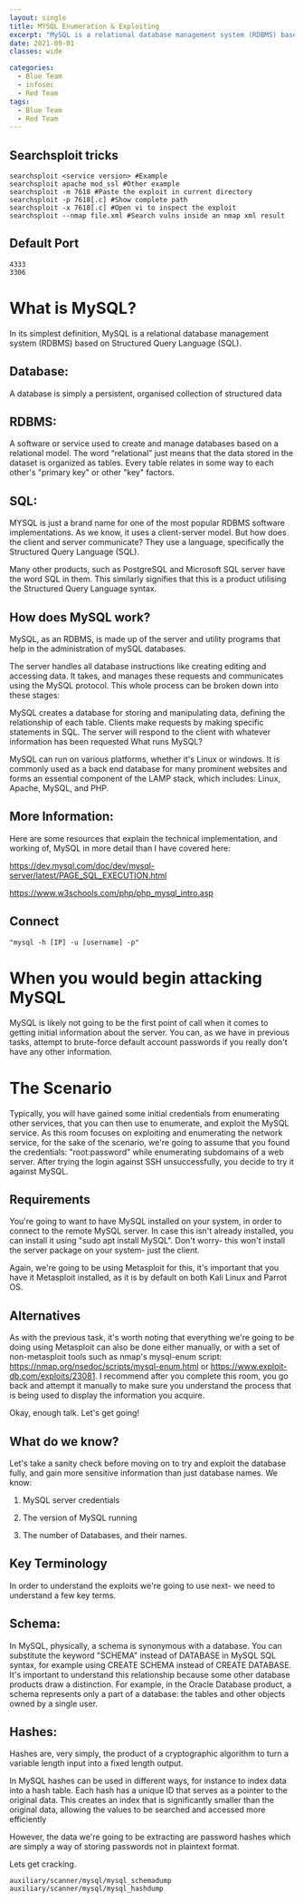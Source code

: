 ```yaml
---
layout: single
title: MYSQL Enumeration & Exploiting
excerpt: "MySQL is a relational database management system (RDBMS) based on Structured Query Language (SQL). Too many acronyms? Lets break it down:"
date: 2021-09-01
classes: wide

categories:
  - Blue Team
  - infosec
  - Red Team
tags:
  - Blue Team
  - Red Team
---
```


## Searchsploit tricks

```
searchsploit <service version> #Example
searchsploit apache mod_ssl #Other example
searchsploit -m 7618 #Paste the exploit in current directory
searchsploit -p 7618[.c] #Show complete path
searchsploit -x 7618[.c] #Open vi to inspect the exploit
searchsploit --nmap file.xml #Search vulns inside an nmap xml result
```


## Default Port

```
4333
3306
```

# What is MySQL?

In its simplest definition, MySQL is a relational database management system (RDBMS) based on Structured Query Language (SQL).

## Database:

A database is simply a persistent, organised collection of structured data

## RDBMS:

A software or service used to create and manage databases based on a relational model. The word “relational” just means that the data stored in the dataset is organized as tables. Every table relates in some way to each other's "primary key" or other "key" factors.

## SQL:

MYSQL is just a brand name for one of the most popular RDBMS software implementations. As we know, it uses a client-server model. But how does the client and server communicate? They use a language, specifically the Structured Query Language (SQL).

Many other products, such as PostgreSQL and Microsoft SQL server have the word SQL in them. This similarly signifies that this is a product utilising the Structured Query Language syntax.

## How does MySQL work?

MySQL, as an RDBMS, is made up of the server and utility programs that help in the administration of mySQL databases.

The server handles all database instructions like creating editing and accessing data. It takes, and manages these requests and communicates using the MySQL protocol. This whole process can be broken down into these stages:

MySQL creates a database for storing and manipulating data, defining the relationship of each table.
Clients make requests by making specific statements in SQL.
The server will respond to the client with whatever information has been requested
What runs MySQL?

MySQL can run on various platforms, whether it's Linux or windows. It is commonly used as a back end database for many prominent websites and forms an essential component of the LAMP stack, which includes: Linux, Apache, MySQL, and PHP.

## More Information:

Here are some resources that explain the technical implementation, and working of, MySQL in more detail than I have covered here:

https://dev.mysql.com/doc/dev/mysql-server/latest/PAGE_SQL_EXECUTION.html 

https://www.w3schools.com/php/php_mysql_intro.asp

## Connect
```
"mysql -h [IP] -u [username] -p"
```


# When you would begin attacking MySQL

MySQL is likely not going to be the first point of call when it comes to getting initial information about the server. You can, as we have in previous tasks, attempt to brute-force default account passwords if you really don't have any other information.

# The Scenario

Typically, you will have gained some initial credentials from enumerating other services, that you can then use to enumerate, and exploit the MySQL service. As this room focuses on exploiting and enumerating the network service, for the sake of the scenario, we're going to assume that you found the credentials: "root:password" while enumerating subdomains of a web server. After trying the login against SSH unsuccessfully, you decide to try it against MySQL.

## Requirements

You're going to want to have MySQL installed on your system, in order to connect to the remote MySQL server. In case this isn't already installed, you can install it using "sudo apt install MySQL". Don't worry- this won't install the server package on your system- just the client.

Again, we're going to be using Metasploit for this, it's important that you have it Metasploit installed, as it is by default on both Kali Linux and Parrot OS.

## Alternatives

As with the previous task, it's worth noting that everything we're going to be doing using Metasploit can also be done either manually, or with a set of non-metasploit tools such as nmap's mysql-enum script: https://nmap.org/nsedoc/scripts/mysql-enum.html or https://www.exploit-db.com/exploits/23081. I recommend after you complete this room, you go back and attempt it manually to make sure you understand the process that is being used to display the information you acquire.

Okay, enough talk. Let's get going!

## What do we know?

Let's take a sanity check before moving on to try and exploit the database fully, and gain more sensitive information than just database names. We know:

1. MySQL server credentials

2. The version of MySQL running

3. The number of Databases, and their names.

## Key Terminology

In order to understand the exploits we're going to use next- we need to understand a few key terms.

## Schema:

In MySQL, physically, a schema is synonymous with a database. You can substitute the keyword "SCHEMA" instead of DATABASE in MySQL SQL syntax, for example using CREATE SCHEMA instead of CREATE DATABASE. It's important to understand this relationship because some other database products draw a distinction. For example, in the Oracle Database product, a schema represents only a part of a database: the tables and other objects owned by a single user.

## Hashes:

Hashes are, very simply, the product of a cryptographic algorithm to turn a variable length input into a fixed length output.

In MySQL hashes can be used in different ways, for instance to index data into a hash table. Each hash has a unique ID that serves as a pointer to the original data. This creates an index that is significantly smaller than the original data, allowing the values to be searched and accessed more efficiently

However, the data we're going to be extracting are password hashes which are simply a way of storing passwords not in plaintext format.

Lets get cracking.

```
auxiliary/scanner/mysql/mysql_schemadump
auxiliary/scanner/mysql/mysql_hashdump
```
